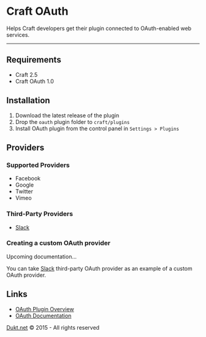 # Craft OAuth

Helps Craft developers get their plugin connected to OAuth-enabled web services.

-------------------------------------------

## Requirements

- Craft 2.5
- Craft OAuth 1.0

## Installation

1. Download the latest release of the plugin
2. Drop the `oauth` plugin folder to `craft/plugins`
3. Install OAuth plugin from the control panel in `Settings > Plugins`

## Providers

### Supported Providers

- Facebook
- Google
- Twitter
- Vimeo

### Third-Party Providers

- [Slack](https://github.com/dukt/craft-slack)

### Creating a custom OAuth provider

Upcoming documentation...

You can take [Slack](https://github.com/dukt/craft-slack) third-party OAuth provider as an example of a custom OAuth provider.

## Links

- [OAuth Plugin Overview](https://dukt.net/craft/oauth/)
- [OAuth Documentation](https://dukt.net/craft/oauth/docs)

[Dukt.net](https://dukt.net/) © 2015 - All rights reserved